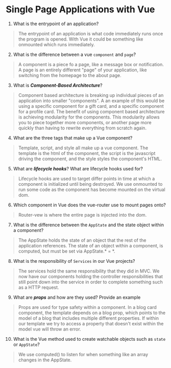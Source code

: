 # Single Page Applications with Vue
01. What is the entrypoint of an application?

  > The entrypoint of an application is what code immediately runs once the program is opened. With Vue it could be something like onmounted which runs immediately.

02. What is the difference between a vue `component` and `page`?

  > A component is a piece fo a page, like a message box or notification. A page is an entirely different "page" of your application, like switching from the homepage to the about page.

03. What is ***Component-Based Architecture***?

  > Component based architecture is breaking up individual pieces of an application into smaller "components". A an example of this would be using a specific component for a gift card, and a specific component for a profile card. The benefit of using component based architecture is achieving modularity for the components. This modularity allows you to piece together more components, or another page more quickly than having to rewrite everything from scratch again.

04. What are the three tags that make up a Vue component?

  > Template, script, and style all make up a vue component. The template is the html of the component, the script is the javascript driving the component, and the style styles the component's HTML.

05. What are ***lifecycle hooks***? What are lifecycle hooks used for?

  > Lifecycle hooks are used to target differ points in time at which a component is initialized until being destroyed. We use onmounted to run some code as the component has become mounted on the virtual dom.

06. Which component in Vue does the vue-router use to mount pages onto?

  > Router-vew is where the entire page is injected into the dom.

07. What is the difference between the `AppState` and the state object within a component?

  > The AppState holds the state of an object that the rest of the application references. The state of an object within a component, is computed, but must be set via AppState.* = *. 

08. What is the responsibility of `Services` in our Vue projects?

  > The services hold the same responsibility that they did in MVC. We now have our components holding the controller responsibilities that still point down into the service in order to complete something such as a HTTP request.

09. What are ***props*** and how are they used? Provide an example

  > Props are used for type safety within a component. In a blog card component, the template depends on a blog prop, which points to the model of a blog that includes multiple different properties. If within our template we try to access a property that doesn't exist within the model vue will throw an error. 

10. What is the Vue method used to create watchable objects such as `state` or `AppState`?

  > We use computed() to listen for when something like an array changes in the AppState.
